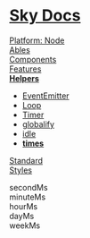 <!--- This Milliseconds was auto-generated using "npx sky readme" --> 

# [Sky Docs](/README.md)

[Platform: Node](..%2F..%2F..%2F%40node%2FPlatform%3A%20Node.md)   
[Ables](..%2F..%2F..%2Fables%2FAbles.md)   
[Components](..%2F..%2F..%2Fcomponents%2FComponents.md)   
[Features](..%2F..%2F..%2Ffeatures%2FFeatures.md)   
**[Helpers](..%2F..%2F..%2Fhelpers%2FHelpers.md)**   
* [EventEmitter](..%2F..%2F..%2Fhelpers%2FEventEmitter%2FEventEmitter.md)
* [Loop](..%2F..%2F..%2Fhelpers%2FLoop%2FLoop.md)
* [Timer](..%2F..%2F..%2Fhelpers%2FTimer%2FTimer.md)
* [globalify](..%2F..%2F..%2Fhelpers%2Fglobalify%2Fglobalify.md)
* [idle](..%2F..%2F..%2Fhelpers%2Fidle%2Fidle.md)
* **[times](..%2F..%2F..%2Fhelpers%2Ftimes%2Ftimes.md)**
  
[Standard](..%2F..%2F..%2Fstandard%2FStandard.md)   
[Styles](..%2F..%2F..%2Fstyles%2FStyles.md)   

secondMs  
minuteMs  
hourMs  
dayMs  
weekMs  